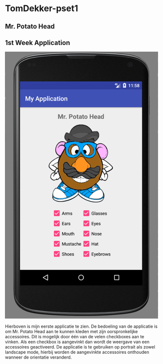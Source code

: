 # TomDekker-pset1
## Mr. Potato Head
## 1st Week Application
![alt text](https://github.com/tomdekr/TomDekker-pset1/blob/master/MRpotatoHeadAppScreenshot-Tom.png)

Hierboven is mijn eerste applicatie te zien. De bedoeling van de applicatie is om Mr. Potato Head aan te kunnen kleden met zijn oorspronkelijke
accessoires. Dit is mogelijk door één van de velen checkboxes aan te vinken. Als een checkbox is aangevinkt dan wordt de weergave van een accessoires
geactiveerd. De applicatie is te gebruiken op portrait als zowel landscape mode, hierbij worden de aangevinkte accessoires onthouden wanneer de orientatie
veranderd.
